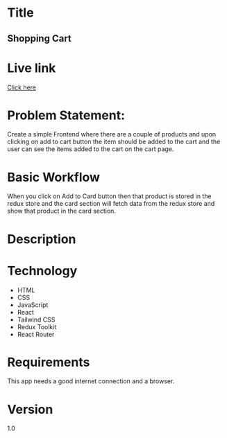 # Title
##  Shopping Cart

# Live link
[Click here](https://sage-eclair-4cb0b2.netlify.app)


# Problem Statement:
Create a simple Frontend where there are a couple of products and upon clicking on add to cart button the item should be added to the cart and the user can see the items added to the cart on the cart page.

#  Basic Workflow
When you click on Add to Card button then that product is stored in the redux store and the card section will fetch data from the redux store and show that product in the card section.


# Description

# Technology
- HTML
- CSS
- JavaScript
- React
- Tailwind CSS
- Redux Toolkit
- React Router

# Requirements
This app needs a good internet connection and a browser.

# Version
1.0

